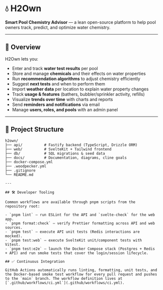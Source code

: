 # 💧 H2Own

**Smart Pool Chemistry Advisor** — a lean open-source platform to help pool owners track, predict, and optimize water chemistry.

---

## 📌 Overview

H2Own lets you:

- Enter and track **water test results** per pool
- Store and manage **chemicals** and their effects on water properties
- Run **recommendation algorithms** to adjust chemistry efficiently
- Suggest **next tests** and when to perform them
- Import **weather data** per location to explain water property changes
- Track **usage & features** (bathers, bubbler/sprinkler activity, refills)
- Visualize **trends over time** with charts and reports
- Send **reminders and notifications** via email
- Manage **users, roles, and pools** with an admin panel

---

## 📂 Project Structure

```text
h2own/
├── api/          # Fastify backend (TypeScript, Drizzle ORM)
├── web/          # SvelteKit + Tailwind frontend
├── db/           # SQL migrations & seed data
├── docs/         # Documentation, diagrams, cline goals
├── docker-compose.yml
├── .woodpecker.yml
├── .gitignore
└── README.md

---

## 🛠️ Developer Tooling

Common workflows are available through pnpm scripts from the repository root:

- `pnpm lint` — run ESLint for the API and `svelte-check` for the web app.
- `pnpm format:check` — verify Prettier formatting across API and web sources.
- `pnpm test` — execute API unit tests (Redis interactions are mocked).
- `pnpm test:web` — execute SvelteKit unit/component tests with Vitest.
- `pnpm test:e2e` — launch the Docker Compose stack (Postgres + Redis + API) and run smoke tests that cover the login/session lifecycle.

## ✅ Continuous Integration

GitHub Actions automatically runs linting, formatting, unit tests, and the Docker-based smoke test workflow for every pull request and pushes to the `main` branch. The workflow definition lives at [`.github/workflows/ci.yml`](.github/workflows/ci.yml).

